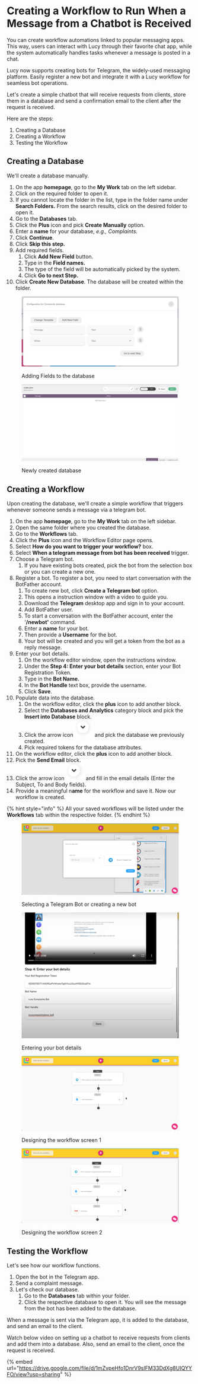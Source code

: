 # Creating a Workflow to Run When a Message from a Chatbot is Received

You can create workflow automations linked to popular messaging apps. This way, users can interact with Lucy through their favorite chat app, while the system automatically handles tasks whenever a message is posted in a chat.

Lucy now supports creating bots for Telegram, the widely-used messaging platform. Easily register a new bot and integrate it with a Lucy workflow for seamless bot operations.

Let's create a simple chatbot that will receive requests from clients, store them in a database and send a confirmation email to the client after the request is received.

Here are the steps:

1. Creating a Database
2. Creating a Workflow
3. Testing the Workflow

## Creating a Database

We'll create a database manually.

1. On the app **homepage**, go to the **My Work** tab on the left sidebar.
2. Click on the required folder to open it.
3. If you cannot locate the folder in the list, type in the folder name under **Search Folders.** From the search results, click on the desired folder to open it.
4. Go to the **Databases** tab.
5. Click the **Plus** icon and pick **Create Manually** option.
6. Enter a **name** for your database, _e.g., Complaints._
7. Click **Continue**.
8. Click **Skip this step.**
9. Add required fields.
   1. Click **Add New Field** button.
   2. Type in the **Field names.**
   3. The type of the field will be automatically picked by the system.
   4. Click **Go to next Step.**
10. Click **Create New Database**. The database will be created within the folder.

<figure><img src="../../.gitbook/assets/S1-adding fields.png" alt=""><figcaption><p>Adding Fields to the database</p></figcaption></figure>

<figure><img src="../../.gitbook/assets/Database.png" alt=""><figcaption><p>Newly created database</p></figcaption></figure>

## Creating a Workflow

Upon creating the database, we'll create a simple workflow that triggers whenever someone sends a message via a telegram bot.

1. On the app **homepage**, go to the **My Work** tab on the left sidebar.
2. Open the same folder where you created the database.
3. Go to the **Workflows** tab.
4. Click the **Plus** icon and the Workflow Editor page opens.
5. Select **How do you want to trigger your workflow?** box.
6. Select **When a telegram message from bot has been received** trigger.
7. Choose a Telegram bot.
   1. If you have existing bots created, pick the bot from the selection box or you can create a new one.
8. Register a bot. To register a bot, you need to start conversation with the BotFather account.
   1. To create new bot, click **Create a Telegram bot** option.
   2. This opens a instruction window with a video to guide you.
   3. Download the **Telegram** desktop app and sign in to your account.
   4. Add BotFather user.
   5. To start a conversation with the BotFather account, enter the '**/newbot'** command.
   6. Enter a **name** for your bot.
   7. Then provide a **Username** for the bot.
   8. Your bot will be created and you will get a token from the bot as a reply message.
9. Enter your bot details.
   1. On the workflow editor window, open the instructions window.
   2. Under the **Step 4: Enter your bot details** section, enter your Bot Registration Token.
   3. Type in the **Bot Name.**
   4. In the **Bot Handle** text box, provide the username.
   5. Click **Save**.
10. Populate data into the database.
    1. On the workflow editor, click the **plus** icon to add another block.
    2. Select the **Databases and Analytics** category block and pick the **Insert into Database** block.&#x20;
    3. Click the arrow icon![](../../.gitbook/assets/Arrow.png) and pick the database we previously created.
    4. Pick required tokens for the database attributes.
11. On the workflow editor, click the **plus** icon to add another block.
12. Pick the **Send Email** block.
13. Click the arrow icon![](../../.gitbook/assets/Arrow.png) and fill in the email details (Enter the Subject, To and Body fields).
14. Provide a meaningful n**ame** for the workflow and save it. Now our workflow is created.

{% hint style="info" %}
All your saved workflows will be listed under the **Workflows** tab within the respective folder.
{% endhint %}

<figure><img src="../../.gitbook/assets/Selecting a Bot.png" alt=""><figcaption><p>Selecting a Telegram Bot or creating a new bot<br></p></figcaption></figure>

<figure><img src="../../.gitbook/assets/Entering bot details.png" alt=""><figcaption><p>Entering your bot details</p></figcaption></figure>

<figure><img src="../../.gitbook/assets/Designing the Workflow.png" alt=""><figcaption><p>Designing the workflow screen 1</p></figcaption></figure>

<figure><img src="../../.gitbook/assets/Designing the Workflow_s2.png" alt=""><figcaption><p>Designing the workflow screen 2</p></figcaption></figure>

## Testing the Workflow

Let's see how our workflow functions.

1. Open the bot in the Telegram app.
2. Send a complaint message.
3. Let's check our database.
   1. Go to the **Databases** tab within your folder.
   2. Click the respective database to open it. You will see the message from the bot has been added to the database.

When a message is sent via the Telegram app, it is added to the database, and send an email to the client.

Watch below video on setting up a chatbot to receive requests from clients and add them into a database. Also, send an email to the client, once the request is received.

{% embed url="https://drive.google.com/file/d/1mZvpeHfo1DnrV9sIFM33DdXg8UIQYYFO/view?usp=sharing" %}
